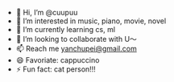 - 👋 Hi, I’m @cuupuu
- 👀 I’m interested in music, piano, movie, novel 
- 🌱 I’m currently learning cs, ml
- 💞️ I’m looking to collaborate with U～
- 📫 Reach me yanchupei@gmail.com
- 😄 Favoriate: cappuccino
- ⚡ Fun fact: cat person!!!

<!---
cuupuu/cuupuu is a ✨ special ✨ repository because its `README.md` (this file) appears on your GitHub profile.
You can click the Preview link to take a look at your changes.
--->
